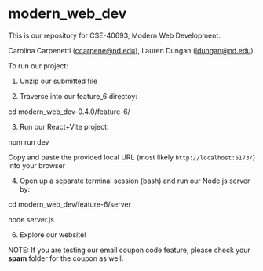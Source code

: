 # modern_web_dev

This is our repository for CSE-40693, Modern Web Development.

Carolina Carpenetti (ccarpene@nd.edu), Lauren Dungan (ldungan@nd.edu)

To run our project:

1. Unzip our submitted file
    
2. Traverse into our feature_6 directoy:
    
  cd modern_web_dev-0.4.0/feature-6/

3. Run our React+Vite project:
    
  npm run dev
         
  Copy and paste the provided local URL (most likely ```http://localhost:5173/```) into your browser

4. Open up a separate terminal session (bash) and run our Node.js server by:

  cd modern_web_dev/feature-6/server

  node server.js
         
  6. Explore our website!
    

NOTE: If you are testing our email coupon code feature, please check your **spam** folder for the coupon as well.
